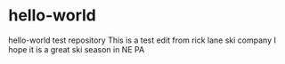 # hello-world
hello-world test repository
This is a test edit from rick lane ski company
I hope it is a great ski season in NE PA   

